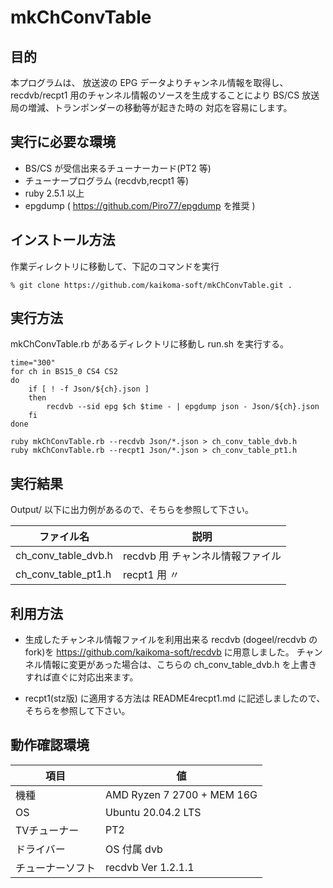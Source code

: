 # mkChConvTable

## 目的

本プログラムは、
放送波の EPG データよりチャンネル情報を取得し、
recdvb/recpt1 用のチャンネル情報のソースを生成することにより
 BS/CS 放送局の増減、トランポンダーの移動等が起きた時の
対応を容易にします。


## 実行に必要な環境

* BS/CS が受信出来るチューナーカード(PT2 等)
* チューナープログラム (recdvb,recpt1 等)
* ruby   2.5.1 以上
* epgdump ( https://github.com/Piro77/epgdump を推奨 )

## インストール方法

作業ディレクトリに移動して、下記のコマンドを実行

```
% git clone https://github.com/kaikoma-soft/mkChConvTable.git .
```

## 実行方法

mkChConvTable.rb があるディレクトリに移動し run.sh を実行する。
```
time="300"
for ch in BS15_0 CS4 CS2
do
    if [ ! -f Json/${ch}.json ]
    then
        recdvb --sid epg $ch $time - | epgdump json - Json/${ch}.json
    fi
done

ruby mkChConvTable.rb --recdvb Json/*.json > ch_conv_table_dvb.h
ruby mkChConvTable.rb --recpt1 Json/*.json > ch_conv_table_pt1.h
```

## 実行結果

Output/ 以下に出力例があるので、そちらを参照して下さい。

|  ファイル名          |      説明       |
|----------------------|--------------------|
| ch_conv_table_dvb.h  | recdvb 用 チャンネル情報ファイル|
| ch_conv_table_pt1.h  | recpt1 用   〃  |
 

## 利用方法

* 生成したチャンネル情報ファイルを利用出来る recdvb (dogeel/recdvb のfork)を
  https://github.com/kaikoma-soft/recdvb に用意しました。
  チャンネル情報に変更があった場合は、こちらの ch_conv_table_dvb.h
を上書きすれば直ぐに対応出来ます。

* recpt1(stz版) に適用する方法は README4recpt1.md
  に記述しましたので、そちらを参照して下さい。

## 動作確認環境

|   項目       |       値            |
|--------------|---------------------|
| 機種         |  AMD Ryzen 7 2700 + MEM 16G |
| OS           |  Ubuntu 20.04.2 LTS |
| TVチューナー |  PT2
| ドライバー   |  OS 付属 dvb
| チューナーソフト |  recdvb  Ver 1.2.1.1
